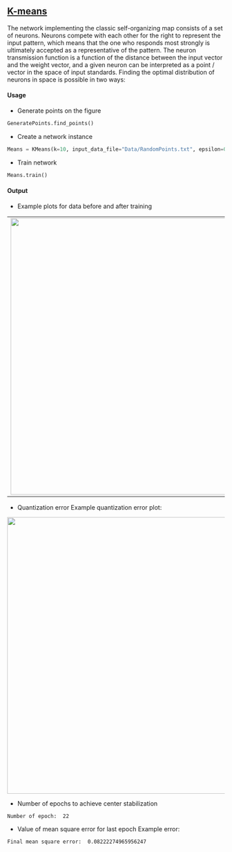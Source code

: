 ## [K-means](https://github.com/JuliaSzymanska/Artificial-Intelligence/blob/master/K-means/KMeans.py)
The network implementing the classic self-organizing map consists of a set of neurons. Neurons compete with each other for the right to represent the input pattern, which means that the one who responds most strongly is ultimately accepted as a representative of the pattern. The neuron transmission function is a function of the distance between the input vector and the weight vector, and a given neuron can be interpreted as a point / vector in the space of input standards. Finding the optimal distribution of neurons in space is possible in two ways:

#### Usage
* Generate points on the figure
```python
GeneratePoints.find_points()
```
* Create a network instance
```python
Means = KMeans(k=10, input_data_file="Data/RandomPoints.txt", epsilon=0.0001, rand_number=5)
```
* Train network
```python
Means.train()
```

#### Output
* Example plots for data before and after training
<table cellpadding="0" cellspacing="0" border="0">
  <tr>
    <td><img src="https://github.com/JuliaSzymanska/Artificial-Intelligence/blob/master/K-means/.readme/KMeansBefore.png" width="640"></td>
    <td><img src="https://github.com/JuliaSzymanska/Artificial-Intelligence/blob/master/K-means/.readme/KMeansAfter.png" width="640"></td>
  </tr>
 </table>

* Quantization error
Example quantization error plot:

<p align="center">
  <img src="https://github.com/JuliaSzymanska/Artificial-Intelligence/blob/master/K-means/.readme/KMeansError.png" width="640">
</p>

* Number of epochs to achieve center stabilization
```text
Number of epoch:  22
```

* Value of mean square error for last epoch
Example error:
```text
Final mean square error:  0.08222274965956247
```